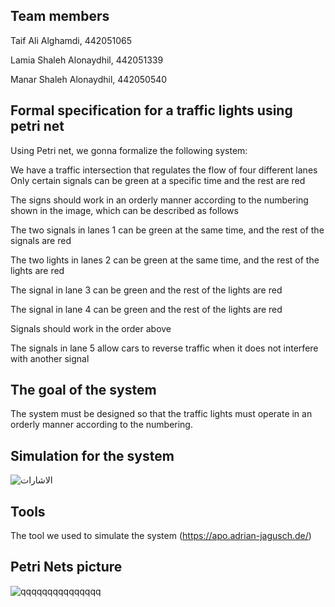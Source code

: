 ## Team members
Taif Ali Alghamdi, 442051065

Lamia Shaleh Alonaydhil, 442051339

Manar Shaleh Alonaydhil, 442050540

## Formal specification for a traffic lights using petri net
Using Petri net, we gonna formalize the following system:

We have a traffic intersection that regulates the flow of four different lanes
Only certain signals can be green at a specific time and the rest are red

The signs should work in an orderly manner according to the numbering shown in the image, which can be described as follows

The two signals in lanes 1 can be green at the same time, and the rest of the signals are red

The two lights in lanes 2 can be green at the same time, and the rest of the lights are red

The signal in lane 3 can be green and the rest of the lights are red

The signal in lane 4 can be green and the rest of the lights are red

Signals should work in the order above

The signals in lane 5 allow cars to reverse traffic when it does not interfere with another signal

## The goal of the system
The system must be designed so that the traffic lights must operate in an orderly manner according to the numbering.

## Simulation for the system

![الاشارات](https://user-images.githubusercontent.com/98769412/201525590-2be0541c-3d2b-46b4-a5a5-f9c9c4dfe00a.png)


## Tools

The tool we used to simulate the system 
(https://apo.adrian-jagusch.de/)






##  Petri Nets picture

![qqqqqqqqqqqqqqq](https://user-images.githubusercontent.com/98769412/201526379-e8561116-75ae-4349-8475-9011ccd3b844.png)
